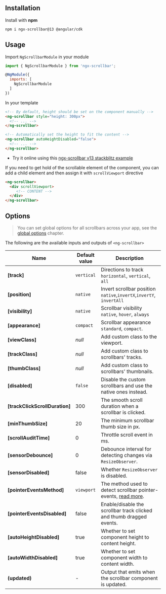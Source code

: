 
## Installation

Install with **npm**

```bash
npm i ngx-scrollbar@13 @angular/cdk
```

## Usage

Import `NgScrollbarModule` in your module

```js
import { NgScrollbarModule } from 'ngx-scrollbar';

@NgModule({
  imports: [
    NgScrollbarModule
  ]
})
```

In your template

```html
<!-- By default, height should be set on the component manually -->
<ng-scrollbar style="height: 300px">
  <!-- ... -->
</ng-scrollbar>

<!-- Automatically set the height to fit the content -->
<ng-scrollbar autoHeightDisabled="false">
  <!-- ... -->
</ng-scrollbar>
```

- Try it online using this [ngx-scrollbar v13 stackblitz example](https://stackblitz.com/edit/ngx-scrollbar-v13)

If you need to get hold of the scrollable element of the component, you can add a child element and then assign it with `scrollViewport` directive

```html
<ng-scrollbar>
  <div scrollViewport>
     <!-- CONTENT -->
  </div>
</ng-scrollbar>
```

## Options

> You can set global options for all scrollbars across your app, see the [global options](global-options) chapter.

The following are the available inputs and outputs of `<ng-scrollbar>`

| Name                           | Default value   | Description                                                         |
| ------------------------------ | --------------- | ------------------------------------------------------------------- |
| **[track]**                    | `vertical`      | Directions to track `horizontal`, `vertical`, `all`                 |
| **[position]**                 | `native`        | Invert scrollbar position `native`,`invertX`,`invertY`, `invertAll` |
| **[visibility]**               | `native`        | Scrollbar visibility `native`, `hover`, `always`                    |
| **[appearance]**               | `compact`       | Scrollbar appearance `standard`, `compact`.                         |
| **[viewClass]**                | *null*          | Add custom class to the viewport.                                   |
| **[trackClass]**               | *null*          | Add custom class to scrollbars' tracks.                             |
| **[thumbClass]**               | *null*          | Add custom class to scrollbars' thumbnails.                         |
| **[disabled]**                 | `false`         | Disable the custom scrollbars and use the native ones instead.      |
| **[trackClickScrollDuration]** | 300             | The smooth scroll duration when a scrollbar is clicked.             |
| **[minThumbSize]**             | 20              | The minimum scrollbar thumb size in px.                             |
| **[scrollAuditTime]**          | 0               | Throttle scroll event in ms.                                        |
| **[sensorDebounce]**           | 0               | Debounce interval for detecting changes via `ResizeObserver`.       |
| **[sensorDisabled]**           | false           | Whether `ResizeObserver` is disabled.                               |
| **[pointerEventsMethod]**      | `viewport`      | The method used to detect scrollbar pointer-events, [read more](https://github.com/MurhafSousli/ngx-scrollbar/wiki/pointer-events). |
| **[pointerEventsDisabled]**    | false           | Enable/disable the scrollbar track clicked and thumb dragged events.|
| **[autoHeightDisabled]**       | true            | Whether to set component height to content height.                  |
| **[autoWidthDisabled]**        | true            | Whether to set component width to content width.                    |
| **(updated)**                  | -               | Output that emits when the scrollbar component is updated.          |

